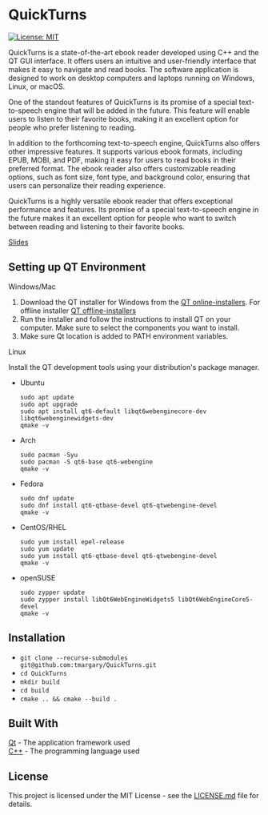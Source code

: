 # QuickTurns

[![License: MIT](https://img.shields.io/badge/License-MIT-yellow.svg)](https://opensource.org/licenses/MIT)

QuickTurns is a state-of-the-art ebook reader developed using C++ and the QT GUI interface. It offers users an intuitive and user-friendly interface that makes it easy to navigate and read books. The software application is designed to work on desktop computers and laptops running on Windows, Linux, or macOS.

One of the standout features of QuickTurns is its promise of a special text-to-speech engine that will be added in the future. This feature will enable users to listen to their favorite books, making it an excellent option for people who prefer listening to reading.

In addition to the forthcoming text-to-speech engine, QuickTurns also offers other impressive features. It supports various ebook formats, including EPUB, MOBI, and PDF, making it easy for users to read books in their preferred format. The ebook reader also offers customizable reading options, such as font size, font type, and background color, ensuring that users can personalize their reading experience.

QuickTurns is a highly versatile ebook reader that offers exceptional performance and features. Its promise of a special text-to-speech engine in the future makes it an excellent option for people who want to switch between reading and listening to their favorite books.

[Slides](https://docs.google.com/presentation/d/1JWWIJeA5GChfNUFarCOqWLlyUM1J1mbe73Wsd7jwBDk)</br>

## Setting up QT Environment

Windows/Mac

1. Download the QT installer for Windows from the [QT online-installers](https://www.qt.io/download). For offline installer [QT offline-installers](https://www.qt.io/offline-installers)
2. Run the installer and follow the instructions to install QT on your computer. Make sure to select the components you want to install.
3. Make sure Qt location is added to PATH environment variables.

Linux

Install the QT development tools using your distribution's package manager.

- Ubuntu

    ```
    sudo apt update
    sudo apt upgrade
    sudo apt install qt6-default libqt6webenginecore-dev libqt6webenginewidgets-dev
    qmake -v
    ```

- Arch

    ```
    sudo pacman -Syu
    sudo pacman -S qt6-base qt6-webengine
    qmake -v
    ```

- Fedora

    ```
    sudo dnf update
    sudo dnf install qt6-qtbase-devel qt6-qtwebengine-devel
    qmake -v
    ```

- CentOS/RHEL

    ```
    sudo yum install epel-release
    sudo yum update
    sudo yum install qt6-qtbase-devel qt6-qtwebengine-devel
    qmake -v
    ```

- openSUSE

    ```
    sudo zypper update
    sudo zypper install libQt6WebEngineWidgets5 libQt6WebEngineCore5-devel
    qmake -v
    ```

## Installation
- `git clone --recurse-submodules git@github.com:tmargary/QuickTurns.git`
- `cd QuickTurns`
- `mkdir build`
- `cd build`
- `cmake .. && cmake --build .`

## Built With
[Qt](https://www.qt.io/) - The application framework used</br>
[C++](https://en.wikipedia.org/wiki/C%2B%2B) - The programming language used

## License
This project is licensed under the MIT License - see the [LICENSE.md](https://github.com/tmargary/QuickTurns/blob/main/LICENSE) file for details.

